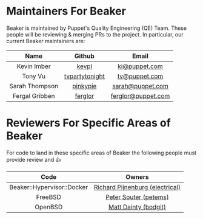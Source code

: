 # Maintainers For Beaker

Beaker is maintained by Puppet's Quality Engineering (QE) Team. These people
will be reviewing & merging PRs to the project.
In particular, our current Beaker maintainers are:

|      Name      |                       Github                        |        Email         |
| :------------: | :-------------------------------------------------: | :------------------: |
|  Kevin Imber   |          [kevpl](https://github.com/kevpl)          |   <ki@puppet.com>    |
|    Tony Vu     | [tvpartytonight](https://github.com/tvpartytonight) |   <tv@puppet.com>    |
| Sarah Thompson |       [pinkypie](https://github.com/pinkypie)       |  <sarah@puppet.com>  |
| Fergal Gribben |        [ferglor](https://github.com/ferglor)        | <ferglor@puppet.com> |

# Reviewers For Specific Areas of Beaker

For code to land in these specific areas of Beaker the following people must provide review and :+1:

|            Code            |                              Owners                              |
| :------------------------: | :--------------------------------------------------------------: |
| Beaker::Hypervisor::Docker | [Richard Pijnenburg (electrical)](https://github.com/electrical) |
|          FreeBSD           |        [Peter Souter (petems)](https://github.com/petems)        |
|          OpenBSD           |        [Matt Dainty (bodgit)](https://github.com/bodgit)         |
